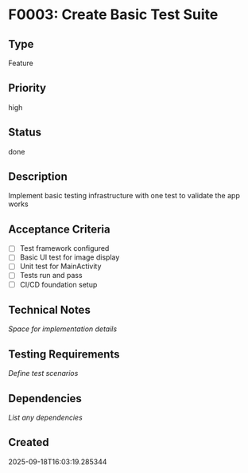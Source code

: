 # F0003: Create Basic Test Suite

## Type
Feature

## Priority
high

## Status
done

## Description
Implement basic testing infrastructure with one test to validate the app works

## Acceptance Criteria
- [ ] Test framework configured
- [ ] Basic UI test for image display
- [ ] Unit test for MainActivity
- [ ] Tests run and pass
- [ ] CI/CD foundation setup

## Technical Notes
_Space for implementation details_

## Testing Requirements
_Define test scenarios_

## Dependencies
_List any dependencies_

## Created
2025-09-18T16:03:19.285344
